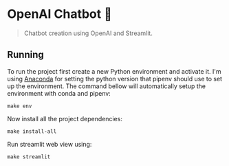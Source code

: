 # OpenAI Chatbot 🤖

> Chatbot creation using OpenAI and Streamlit.

## Running

To run the project first create a new Python environment and activate it. I'm using [Anaconda](https://www.anaconda.com/) for setting the python version that pipenv should use to set up the environment. The command bellow will automatically setup the environment with conda and pipenv:

```shell
make env
```

Now install all the project dependencies:

```shell
make install-all
```

Run streamlit web view using:

```shell
make streamlit
```
